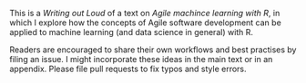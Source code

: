 This is a *Writing out Loud* of a text on *Agile machince learning with R*, in which I explore how the concepts of Agile software development can be applied to machine learning (and data science in general) with R. 

Readers are encouraged to share their own workflows and best practises by filing an issue. I might incorporate these ideas in the main text or in an appendix. Please file pull requests to fix typos and style errors.
